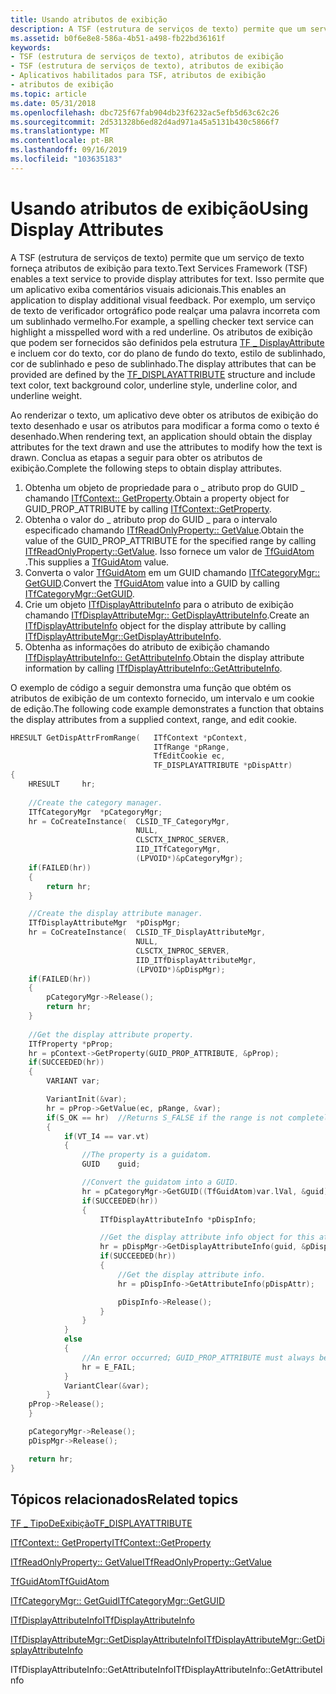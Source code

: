 ```yaml
---
title: Usando atributos de exibição
description: A TSF (estrutura de serviços de texto) permite que um serviço de texto forneça atributos de exibição para texto.
ms.assetid: b0f6e8e8-586a-4b51-a498-fb22bd36161f
keywords:
- TSF (estrutura de serviços de texto), atributos de exibição
- TSF (estrutura de serviços de texto), atributos de exibição
- Aplicativos habilitados para TSF, atributos de exibição
- atributos de exibição
ms.topic: article
ms.date: 05/31/2018
ms.openlocfilehash: dbc725f67fab904db23f6232ac5efb5d63c62c26
ms.sourcegitcommit: 2d531328b6ed82d4ad971a45a5131b430c5866f7
ms.translationtype: MT
ms.contentlocale: pt-BR
ms.lasthandoff: 09/16/2019
ms.locfileid: "103635183"
---
```

# <a name="using-display-attributes"></a><span data-ttu-id="91d39-107">Usando atributos de exibição</span><span class="sxs-lookup"><span data-stu-id="91d39-107">Using Display Attributes</span></span>

<span data-ttu-id="91d39-108">A TSF (estrutura de serviços de texto) permite que um serviço de texto forneça atributos de exibição para texto.</span><span class="sxs-lookup"><span data-stu-id="91d39-108">Text Services Framework (TSF) enables a text service to provide display attributes for text.</span></span> <span data-ttu-id="91d39-109">Isso permite que um aplicativo exiba comentários visuais adicionais.</span><span class="sxs-lookup"><span data-stu-id="91d39-109">This enables an application to display additional visual feedback.</span></span> <span data-ttu-id="91d39-110">Por exemplo, um serviço de texto de verificador ortográfico pode realçar uma palavra incorreta com um sublinhado vermelho.</span><span class="sxs-lookup"><span data-stu-id="91d39-110">For example, a spelling checker text service can highlight a misspelled word with a red underline.</span></span> <span data-ttu-id="91d39-111">Os atributos de exibição que podem ser fornecidos são definidos pela estrutura [TF \_ DisplayAttribute](/windows/desktop/api/Msctf/ns-msctf-tf_displayattribute) e incluem cor do texto, cor do plano de fundo do texto, estilo de sublinhado, cor de sublinhado e peso de sublinhado.</span><span class="sxs-lookup"><span data-stu-id="91d39-111">The display attributes that can be provided are defined by the [TF\_DISPLAYATTRIBUTE](/windows/desktop/api/Msctf/ns-msctf-tf_displayattribute) structure and include text color, text background color, underline style, underline color, and underline weight.</span></span>

<span data-ttu-id="91d39-112">Ao renderizar o texto, um aplicativo deve obter os atributos de exibição do texto desenhado e usar os atributos para modificar a forma como o texto é desenhado.</span><span class="sxs-lookup"><span data-stu-id="91d39-112">When rendering text, an application should obtain the display attributes for the text drawn and use the attributes to modify how the text is drawn.</span></span> <span data-ttu-id="91d39-113">Conclua as etapas a seguir para obter os atributos de exibição.</span><span class="sxs-lookup"><span data-stu-id="91d39-113">Complete the following steps to obtain display attributes.</span></span>

1.  <span data-ttu-id="91d39-114">Obtenha um objeto de propriedade para o \_ atributo prop do GUID \_ chamando [ITfContext:: GetProperty](/windows/desktop/api/Msctf/nf-msctf-itfcontext-getproperty).</span><span class="sxs-lookup"><span data-stu-id="91d39-114">Obtain a property object for GUID\_PROP\_ATTRIBUTE by calling [ITfContext::GetProperty](/windows/desktop/api/Msctf/nf-msctf-itfcontext-getproperty).</span></span>
2.  <span data-ttu-id="91d39-115">Obtenha o valor do \_ atributo prop do GUID \_ para o intervalo especificado chamando [ITfReadOnlyProperty:: GetValue](/windows/desktop/api/Msctf/nf-msctf-itfreadonlyproperty-getvalue).</span><span class="sxs-lookup"><span data-stu-id="91d39-115">Obtain the value of the GUID\_PROP\_ATTRIBUTE for the specified range by calling [ITfReadOnlyProperty::GetValue](/windows/desktop/api/Msctf/nf-msctf-itfreadonlyproperty-getvalue).</span></span> <span data-ttu-id="91d39-116">Isso fornece um valor de [TfGuidAtom](tfguidatom.md) .</span><span class="sxs-lookup"><span data-stu-id="91d39-116">This supplies a [TfGuidAtom](tfguidatom.md) value.</span></span>
3.  <span data-ttu-id="91d39-117">Converta o valor [TfGuidAtom](tfguidatom.md) em um GUID chamando [ITfCategoryMgr:: GetGUID](/windows/desktop/api/Msctf/nf-msctf-itfcategorymgr-getguid).</span><span class="sxs-lookup"><span data-stu-id="91d39-117">Convert the [TfGuidAtom](tfguidatom.md) value into a GUID by calling [ITfCategoryMgr::GetGUID](/windows/desktop/api/Msctf/nf-msctf-itfcategorymgr-getguid).</span></span>
4.  <span data-ttu-id="91d39-118">Crie um objeto [ITfDisplayAttributeInfo](/windows/desktop/api/Msctf/nn-msctf-itfdisplayattributeinfo) para o atributo de exibição chamando [ITfDisplayAttributeMgr:: GetDisplayAttributeInfo](/windows/desktop/api/Msctf/nf-msctf-itfdisplayattributemgr-getdisplayattributeinfo).</span><span class="sxs-lookup"><span data-stu-id="91d39-118">Create an [ITfDisplayAttributeInfo](/windows/desktop/api/Msctf/nn-msctf-itfdisplayattributeinfo) object for the display attribute by calling [ITfDisplayAttributeMgr::GetDisplayAttributeInfo](/windows/desktop/api/Msctf/nf-msctf-itfdisplayattributemgr-getdisplayattributeinfo).</span></span>
5.  <span data-ttu-id="91d39-119">Obtenha as informações do atributo de exibição chamando [ITfDisplayAttributeInfo:: GetAttributeInfo](/windows/desktop/api/Msctf/nf-msctf-itfdisplayattributemgr-getdisplayattributeinfo).</span><span class="sxs-lookup"><span data-stu-id="91d39-119">Obtain the display attribute information by calling [ITfDisplayAttributeInfo::GetAttributeInfo](/windows/desktop/api/Msctf/nf-msctf-itfdisplayattributemgr-getdisplayattributeinfo).</span></span>

<span data-ttu-id="91d39-120">O exemplo de código a seguir demonstra uma função que obtém os atributos de exibição de um contexto fornecido, um intervalo e um cookie de edição.</span><span class="sxs-lookup"><span data-stu-id="91d39-120">The following code example demonstrates a function that obtains the display attributes from a supplied context, range, and edit cookie.</span></span>


```C++
HRESULT GetDispAttrFromRange(   ITfContext *pContext, 
                                ITfRange *pRange, 
                                TfEditCookie ec, 
                                TF_DISPLAYATTRIBUTE *pDispAttr)
{
    HRESULT     hr;
    
    //Create the category manager. 
    ITfCategoryMgr  *pCategoryMgr;
    hr = CoCreateInstance(  CLSID_TF_CategoryMgr,
                            NULL, 
                            CLSCTX_INPROC_SERVER, 
                            IID_ITfCategoryMgr, 
                            (LPVOID*)&pCategoryMgr);
    if(FAILED(hr))
    {
        return hr;
    }

    //Create the display attribute manager. 
    ITfDisplayAttributeMgr  *pDispMgr;
    hr = CoCreateInstance(  CLSID_TF_DisplayAttributeMgr,
                            NULL, 
                            CLSCTX_INPROC_SERVER, 
                            IID_ITfDisplayAttributeMgr, 
                            (LPVOID*)&pDispMgr);
    if(FAILED(hr))
    {
        pCategoryMgr->Release();
        return hr;
    }
    
    //Get the display attribute property. 
    ITfProperty *pProp;
    hr = pContext->GetProperty(GUID_PROP_ATTRIBUTE, &pProp);
    if(SUCCEEDED(hr))
    {
        VARIANT var;

        VariantInit(&var);
        hr = pProp->GetValue(ec, pRange, &var);
        if(S_OK == hr)  //Returns S_FALSE if the range is not completely covered by the property.  
        {
            if(VT_I4 == var.vt)
            {
                //The property is a guidatom. 
                GUID    guid;

                //Convert the guidatom into a GUID. 
                hr = pCategoryMgr->GetGUID((TfGuidAtom)var.lVal, &guid);
                if(SUCCEEDED(hr))
                {
                    ITfDisplayAttributeInfo *pDispInfo;

                    //Get the display attribute info object for this attribute. 
                    hr = pDispMgr->GetDisplayAttributeInfo(guid, &pDispInfo, NULL);
                    if(SUCCEEDED(hr))
                    {
                        //Get the display attribute info. 
                        hr = pDispInfo->GetAttributeInfo(pDispAttr);

                        pDispInfo->Release();
                    }
                }
            }
            else
            {
                //An error occurred; GUID_PROP_ATTRIBUTE must always be VT_I4. 
                hr = E_FAIL;
            }
            VariantClear(&var);
        }
    pProp->Release();
    }

    pCategoryMgr->Release();
    pDispMgr->Release();

    return hr;
}

```



## <a name="related-topics"></a><span data-ttu-id="91d39-121">Tópicos relacionados</span><span class="sxs-lookup"><span data-stu-id="91d39-121">Related topics</span></span>

<dl> <dt>

[<span data-ttu-id="91d39-122">TF \_ TipoDeExibição</span><span class="sxs-lookup"><span data-stu-id="91d39-122">TF\_DISPLAYATTRIBUTE</span></span>](/windows/desktop/api/Msctf/ns-msctf-tf_displayattribute)
</dt> <dt>

[<span data-ttu-id="91d39-123">ITfContext:: GetProperty</span><span class="sxs-lookup"><span data-stu-id="91d39-123">ITfContext::GetProperty</span></span>](/windows/desktop/api/Msctf/nf-msctf-itfcontext-getproperty)
</dt> <dt>

[<span data-ttu-id="91d39-124">ITfReadOnlyProperty:: GetValue</span><span class="sxs-lookup"><span data-stu-id="91d39-124">ITfReadOnlyProperty::GetValue</span></span>](/windows/desktop/api/Msctf/nf-msctf-itfreadonlyproperty-getvalue)
</dt> <dt>

[<span data-ttu-id="91d39-125">TfGuidAtom</span><span class="sxs-lookup"><span data-stu-id="91d39-125">TfGuidAtom</span></span>](tfguidatom.md)
</dt> <dt>

[<span data-ttu-id="91d39-126">ITfCategoryMgr:: GetGuid</span><span class="sxs-lookup"><span data-stu-id="91d39-126">ITfCategoryMgr::GetGUID</span></span>](/windows/desktop/api/Msctf/nf-msctf-itfcategorymgr-getguid)
</dt> <dt>

[<span data-ttu-id="91d39-127">ITfDisplayAttributeInfo</span><span class="sxs-lookup"><span data-stu-id="91d39-127">ITfDisplayAttributeInfo</span></span>](/windows/desktop/api/Msctf/nn-msctf-itfdisplayattributeinfo)
</dt> <dt>

[<span data-ttu-id="91d39-128">ITfDisplayAttributeMgr::GetDisplayAttributeInfo</span><span class="sxs-lookup"><span data-stu-id="91d39-128">ITfDisplayAttributeMgr::GetDisplayAttributeInfo</span></span>](/windows/desktop/api/Msctf/nf-msctf-itfdisplayattributemgr-getdisplayattributeinfo)
</dt> <dt>

 <span data-ttu-id="91d39-129">ITfDisplayAttributeInfo::GetAttributeInfo</span><span class="sxs-lookup"><span data-stu-id="91d39-129">ITfDisplayAttributeInfo::GetAttributeInfo</span></span> 
</dt> </dl>

 

 




